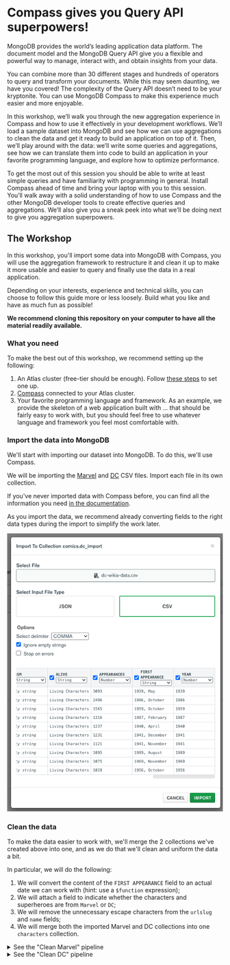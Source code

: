 # Compass gives you Query API superpowers!

MongoDB provides the world’s leading application data platform. The document model and the MongoDB Query API give you a flexible and powerful way to manage, interact with, and obtain insights from your data.

You can combine more than 30 different stages and hundreds of operators to query and transform your documents. While this may seem daunting, we have you covered! The complexity of the Query API doesn’t need to be your kryptonite. You can use MongoDB Compass to make this experience much easier and more enjoyable. 

In this workshop, we’ll walk you through the new aggregation experience in Compass and how to use it effectively in your development workflows. We’ll load a sample dataset into MongoDB and see how we can use aggregations to clean the data and get it ready to build an application on top of it. Then, we’ll play around with the data: we’ll write some queries and aggregations, see how we can translate them into code to build an application in your favorite programming language, and explore how to optimize performance.

To get the most out of this session you should be able to write at least simple queries and have familiarity with programming in general. Install Compass ahead of time and bring your laptop with you to this session.
You’ll walk away with a solid understanding of how to use Compass and the other MongoDB developer tools to create effective queries and aggregations. We’ll also give you a sneak peek into what we’ll be doing next to give you aggregation superpowers.

## The Workshop

In this workshop, you'll import some data into MongoDB with Compass, you will use the aggregation framework to restructure it and clean it up to make it more usable and easier to query and finally use the data in a real application.

Depending on your interests, experience and technical skills, you can choose to follow this guide more or less loosely. Build what you like and have as much fun as possible!

**We recommend cloning this repository on your computer to have all the material readily available.**

### What you need

To make the best out of this workshop, we recommend setting up the following:

 1. An Atlas cluster (free-tier should be enough). Follow [these steps](link-to-docs) to set one up.
 2. [Compass](https://www.mongodb.com/docs/compass/current/install/) connected to your Atlas cluster.
 3. Your favorite programming language and framework. As an example, we provide the skeleton of a web application built with ... that should be fairly easy to work with, but you should feel free to use whatever language and framework you feel most comfortable with.

### Import the data into MongoDB

We'll start with importing our dataset into MongoDB. To do this, we'll use Compass.

We will be importing the [Marvel](data/marvel-wikia-data.csv) and [DC](data/dc-wikia-data.csv) CSV files. Import each file in its own collection.

If you've never imported data with Compass before, you can find all the information you need [in the documentation](https://www.mongodb.com/docs/compass/current/import-export/).

As you import the data, we recommend already converting fields to the right data types during the import to simplify the work later.

![import configuration](resources/import-data-types.png)

### Clean the data

To make the data easier to work with, we'll merge the 2 collections we've created above into one, and as we do that we'll clean and uniform the data a bit.

In particular, we will do the following:

 1. We will convert the content of the `FIRST APPEARANCE` field to an actual date we can work with (hint: use a `$function` expression);
 2. We will attach a field to indicate whether the characters and superheroes are from `Marvel` or `DC`;
 3. We will remove the unnecessary escape characters from the `urlslug` and `name` fields;
 4. We will merge both the imported Marvel and DC collections into one `characters` collection.

<details>
<summary>See the "Clean Marvel" pipeline</summary>

```javascript
[{
  $set: {
    FIRST_APPEARANCE: {
      $dateFromParts: {
        year: '$Year',
        month: {
          $function: {
            lang: 'js',
            args: [{
              $arrayElemAt: [{
                  $split: [
                    '$FIRST APPEARANCE',
                    '-'
                  ]
                },
                0
              ]
            }],
            body: function (firstAppearance) {
              const months = [
                'Jan', 'Feb', 'Mar',
                'Apr', 'May', 'Jun',
                'Jul', 'Aug', 'Sep',
                'Oct', 'Nov', 'Dec'
              ];
              return months.indexOf(firstAppearance) + 1;
            }
          }
        }
      }
    },
    company: 'Marvel',
    urlslug: {
      $replaceAll: {
        input: '$urlslug',
        find: '\\/',
        replacement: '/'
      }
    },
    name: {
      $replaceAll: {
        input: '$name',
        find: '\\"',
        replacement: '"'
      }
    }
  }
}, {
  $unset: [
    'FIRST_APPEARANCE'
  ]
}, {
  $merge: {
    into: 'characters',
    on: '_id'
  }
}]
```
</details>

<details>
<summary>See the "Clean DC" pipeline</summary>

```javascript
[{
  $set: {
    FIRST_APPEARANCE: {
      $dateFromParts: {
        year: '$YEAR',
        month: {
          $function: {
            lang: 'js',
            args: [{
              $arrayElemAt: [{
                  $split: [
                    '$FIRST APPEARANCE',
                    ' '
                  ]
                },
                1
              ]
            }],
            body: function (firstAppearance) {
              const months = [
                'January', 'February', 'March',
                'April', 'May', 'June',
                'July', 'August', 'September',
                'October', 'November', 'December'
              ];
              return months.indexOf(firstAppearance) + 1;
            }
          }
        }
      }
    },
    company: 'DC'
  }
}, {
  $unset: [
    'FIRST APPEARANCE'
  ]
}, {
  $merge: {
    into: 'characters',
    on: '_id'
  }
}]
```
</details>

